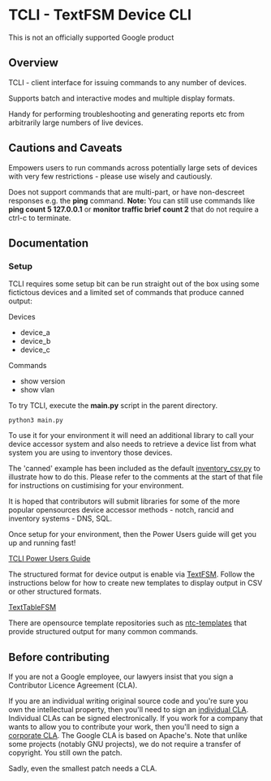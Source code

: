 # TCLI - TextFSM Device CLI

This is not an officially supported Google product

## Overview

TCLI - client interface for issuing commands to any number of devices.

Supports batch and interactive modes and multiple display formats.

Handy for performing troubleshooting and generating reports etc from
arbitrarily large numbers of live devices.

## Cautions and Caveats

Empowers users to run commands across potentially large sets of devices with
very few restrictions - please use wisely and cautiously.

Does not support commands that are multi-part, or have non-descreet responses
e.g. the **ping** command.
**Note:** You can still use commands like
**ping count 5 127.0.0.1** or **monitor traffic brief count 2**
that do not require a ctrl-c to terminate.

## Documentation

### Setup
TCLI requires some setup bit can be run straight out of the box using some
fictictous devices and a limited set of commands that produce canned output:

Devices

   * device_a
   * device_b
   * device_c

Commands

   * show version
   * show vlan

To try TCLI, execute the **main.py** script in the parent directory.

    python3 main.py

To use it for your environment it will need an additional library to call
your device accessor system and also needs to retrieve a device list from
what system you are using to inventory those devices.

The 'canned' example has been included as the default [inventory_csv.py](https://github.com/google/tcli/blob/master/tcli/inventory_csv.py) to
illustrate how to do this. Please refer to the comments at the start of that
file for instructions on custimising for your environment.

It is hoped that contributors will submit libraries for some of the more
popular opensources device accessor methods - notch, rancid and inventory systems - DNS, SQL.

Once setup for your environment, then the Power Users guide will get you up and running fast!

[TCLI Power Users Guide](https://github.com/google/tcli/wiki/TCLI-Power-Users-Guide)

The structured format for device output is enable via [TextFSM](https://github.com/google/tcli).
Follow the instructions below for how to create new templates to display output in CSV or other structured formats.

[TextTableFSM](https://github.com/google/textfsm/wiki/Code-Lab)

There are opensource template repositories such as [ntc-templates](https://github.com/networktocode/ntc-templates)
that provide structured output for many common commands.

Before contributing
-------------------
If you are not a Google employee, our lawyers insist that you sign a Contributor
Licence Agreement (CLA).

If you are an individual writing original source code and you're sure you own
the intellectual property, then you'll need to sign an
[individual CLA](https://cla.developers.google.com/about/google-individual).
Individual CLAs can be signed electronically. If you work for a company that
wants to allow you to contribute your work, then you'll need to sign a
[corporate CLA](https://cla.developers.google.com/clas).
The Google CLA is based on Apache's. Note that unlike some projects
(notably GNU projects), we do not require a transfer of copyright. You still own
the patch.

Sadly, even the smallest patch needs a CLA.
